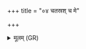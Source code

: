 +++
title = "०४ चतस्रश् च मे"

+++
<details><summary>मूलम् (GR)</summary>

चतस्रश् च मे चत्वारिंशच् च  
(…) ॥ +++(see 1bcd)+++
</details>